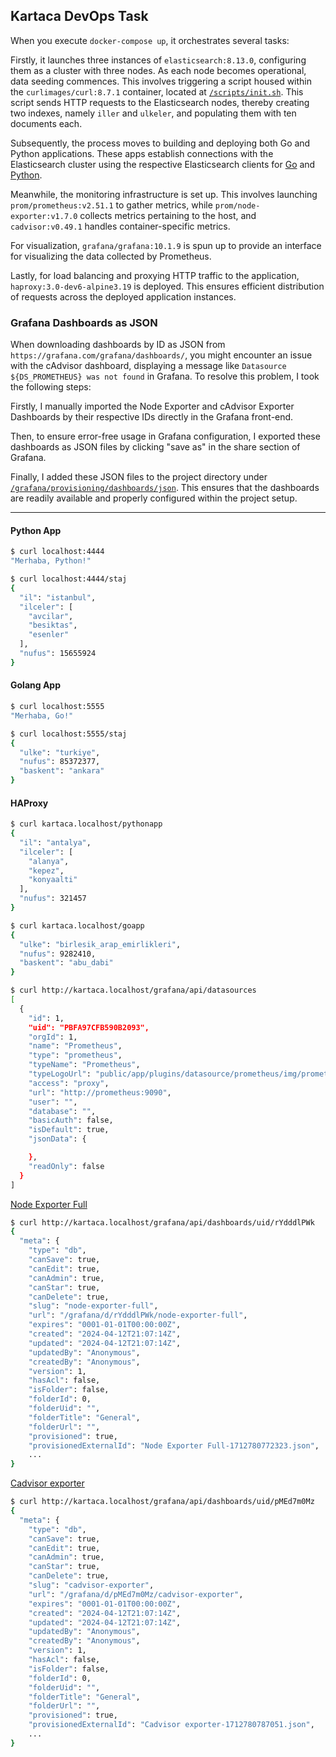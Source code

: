 ## Kartaca DevOps Task

When you execute `docker-compose up`, it orchestrates several tasks:

Firstly, it launches three instances of `elasticsearch:8.13.0`, configuring them as a cluster with three nodes. As each node becomes operational, data seeding commences. This involves triggering a script housed within the `curlimages/curl:8.7.1` container, located at [`/scripts/init.sh`](https://github.com/akinbezatoglu/kartaca-devops-muhendisi-task/blob/main/scripts/init.sh). This script sends HTTP requests to the Elasticsearch nodes, thereby creating two indexes, namely `iller` and `ulkeler`, and populating them with ten documents each.

Subsequently, the process moves to building and deploying both Go and Python applications. These apps establish connections with the Elasticsearch cluster using the respective Elasticsearch clients for [Go](https://github.com/elastic/go-elasticsearch) and [Python](https://github.com/elastic/elasticsearch-py).

Meanwhile, the monitoring infrastructure is set up. This involves launching `prom/prometheus:v2.51.1` to gather metrics, while `prom/node-exporter:v1.7.0` collects metrics pertaining to the host, and `cadvisor:v0.49.1` handles container-specific metrics.

For visualization, `grafana/grafana:10.1.9` is spun up to provide an interface for visualizing the data collected by Prometheus.

Lastly, for load balancing and proxying HTTP traffic to the application, `haproxy:3.0-dev6-alpine3.19` is deployed. This ensures efficient distribution of requests across the deployed application instances.

### Grafana Dashboards as JSON

When downloading dashboards by ID as JSON from `https://grafana.com/grafana/dashboards/`, you might encounter an issue with the cAdvisor dashboard, displaying a message like `Datasource ${DS_PROMETHEUS} was not found` in Grafana. To resolve this problem, I took the following steps:

Firstly, I manually imported the Node Exporter and cAdvisor Exporter Dashboards by their respective IDs directly in the Grafana front-end.

Then, to ensure error-free usage in Grafana configuration, I exported these dashboards as JSON files by clicking "save as" in the share section of Grafana.

Finally, I added these JSON files to the project directory under [`/grafana/provisioning/dashboards/json`](https://github.com/akinbezatoglu/kartaca-devops-muhendisi-task/tree/main/grafana/provisioning/dashboards/json). This ensures that the dashboards are readily available and properly configured within the project setup.

---

#### Python App
```sh
$ curl localhost:4444
"Merhaba, Python!"
```

```sh
$ curl localhost:4444/staj
{
  "il": "istanbul",
  "ilceler": [
    "avcilar",
    "besiktas",
    "esenler"
  ],
  "nufus": 15655924
}
```
#### Golang App
```sh
$ curl localhost:5555
"Merhaba, Go!"
```

```sh
$ curl localhost:5555/staj
{
  "ulke": "turkiye",
  "nufus": 85372377,
  "baskent": "ankara"
}
```

#### HAProxy 
```sh
$ curl kartaca.localhost/pythonapp
{
  "il": "antalya",
  "ilceler": [
    "alanya",
    "kepez",
    "konyaalti"
  ],
  "nufus": 321457
}
```

```sh
$ curl kartaca.localhost/goapp
{
  "ulke": "birlesik_arap_emirlikleri",
  "nufus": 9282410,
  "baskent": "abu_dabi"
}
```

```sh
$ curl http://kartaca.localhost/grafana/api/datasources
[
  {
    "id": 1,
    "uid": "PBFA97CFB590B2093",
    "orgId": 1,
    "name": "Prometheus",
    "type": "prometheus",
    "typeName": "Prometheus",
    "typeLogoUrl": "public/app/plugins/datasource/prometheus/img/prometheus_logo.svg",
    "access": "proxy",
    "url": "http://prometheus:9090",
    "user": "",
    "database": "",
    "basicAuth": false,
    "isDefault": true,
    "jsonData": {

    },
    "readOnly": false
  }
]
```

[Node Exporter Full](https://github.com/akinbezatoglu/kartaca-devops-muhendisi-task/blob/90a06884f56b6db8ac949dd20a1ec95e62fda18d/grafana/provisioning/dashboards/json/Node%20Exporter%20Full-1712780772323.json#L23822)
```sh
$ curl http://kartaca.localhost/grafana/api/dashboards/uid/rYdddlPWk
{
  "meta": {
    "type": "db",
    "canSave": true,
    "canEdit": true,
    "canAdmin": true,
    "canStar": true,
    "canDelete": true,
    "slug": "node-exporter-full",
    "url": "/grafana/d/rYdddlPWk/node-exporter-full",
    "expires": "0001-01-01T00:00:00Z",
    "created": "2024-04-12T21:07:14Z",
    "updated": "2024-04-12T21:07:14Z",
    "updatedBy": "Anonymous",
    "createdBy": "Anonymous",
    "version": 1,
    "hasAcl": false,
    "isFolder": false,
    "folderId": 0,
    "folderUid": "",
    "folderTitle": "General",
    "folderUrl": "",
    "provisioned": true,
    "provisionedExternalId": "Node Exporter Full-1712780772323.json",
    ...
}
```

[Cadvisor exporter](https://github.com/akinbezatoglu/kartaca-devops-muhendisi-task/blob/90a06884f56b6db8ac949dd20a1ec95e62fda18d/grafana/provisioning/dashboards/json/Cadvisor%20exporter-1712780787051.json#L806)
```sh
$ curl http://kartaca.localhost/grafana/api/dashboards/uid/pMEd7m0Mz
{
  "meta": {
    "type": "db",
    "canSave": true,
    "canEdit": true,
    "canAdmin": true,
    "canStar": true,
    "canDelete": true,
    "slug": "cadvisor-exporter",
    "url": "/grafana/d/pMEd7m0Mz/cadvisor-exporter",
    "expires": "0001-01-01T00:00:00Z",
    "created": "2024-04-12T21:07:14Z",
    "updated": "2024-04-12T21:07:14Z",
    "updatedBy": "Anonymous",
    "createdBy": "Anonymous",
    "version": 1,
    "hasAcl": false,
    "isFolder": false,
    "folderId": 0,
    "folderUid": "",
    "folderTitle": "General",
    "folderUrl": "",
    "provisioned": true,
    "provisionedExternalId": "Cadvisor exporter-1712780787051.json",
    ...
}
```